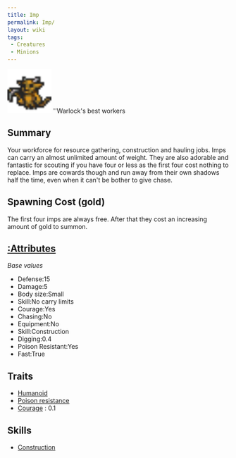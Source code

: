 ```yaml
---
title: Imp
permalink: Imp/
layout: wiki
tags:
 - Creatures
 - Minions
---
```


<img src="imp.png" title="fig:imp.png" alt="imp.png" width="100" />
''Warlock's best workers

Summary
-------

Your workforce for resource gathering, construction and hauling jobs.
Imps can carry an almost unlimited amount of weight. They are also
adorable and fantastic for scouting if you have four or less as the
first four cost nothing to replace. Imps are cowards though and run away
from their own shadows half the time, even when it can't be bother to
give chase.

Spawning Cost (gold)
--------------------

The first four imps are always free. After that they cost an increasing
amount of gold to summon.

[:Attributes](:Attributes "wikilink")
-------------------------------------

*Base values*

-   Defense:15
-   Damage:5
-   Body size:Small
-   Skill:No carry limits
-   Courage:Yes
-   Chasing:No
-   Equipment:No
-   Skill:Construction
-   Digging:0.4
-   Poison Resistant:Yes
-   Fast:True

Traits
------

-   [Humanoid](/keeperrl_wiki/Traits#Humanoid "wikilink")
-   [Poison resistance](/keeperrl_wiki/Traits#Poison_Resistance "wikilink")
-   [Courage](/keeperrl_wiki/Traits#Courage "wikilink") : 0.1

Skills
------

-   [Construction](/keeperrl_wiki/Skills#Construction "wikilink")

